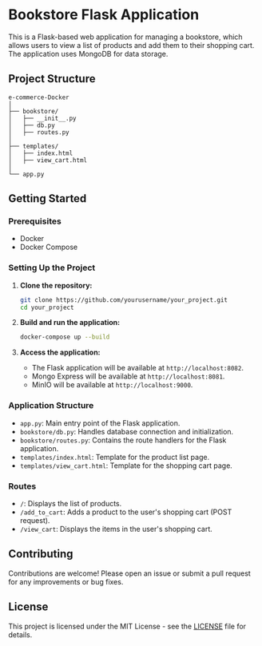 # Bookstore Flask Application

This is a Flask-based web application for managing a bookstore, which allows users to view a list of products and add them to their shopping cart. The application uses MongoDB for data storage.

## Project Structure

```
e-commerce-Docker
│
├── bookstore/
│   ├── __init__.py
│   ├── db.py
│   ├── routes.py
│
├── templates/
│   ├── index.html
│   ├── view_cart.html
│
└── app.py
```

## Getting Started

### Prerequisites

- Docker
- Docker Compose

### Setting Up the Project

1. **Clone the repository:**
   ```bash
   git clone https://github.com/yourusername/your_project.git
   cd your_project
   ```
   
2. **Build and run the application:**
   ```bash
   docker-compose up --build
   ```

3. **Access the application:**
   - The Flask application will be available at `http://localhost:8082`.
   - Mongo Express will be available at `http://localhost:8081`.
   - MinIO will be available at `http://localhost:9000`.

### Application Structure

- `app.py`: Main entry point of the Flask application.
- `bookstore/db.py`: Handles database connection and initialization.
- `bookstore/routes.py`: Contains the route handlers for the Flask application.
- `templates/index.html`: Template for the product list page.
- `templates/view_cart.html`: Template for the shopping cart page.

### Routes
- `/`: Displays the list of products.
- `/add_to_cart`: Adds a product to the user's shopping cart (POST request).
- `/view_cart`: Displays the items in the user's shopping cart.

## Contributing
Contributions are welcome! Please open an issue or submit a pull request for any improvements or bug fixes.

## License
This project is licensed under the MIT License - see the [LICENSE](LICENSE) file for details.
